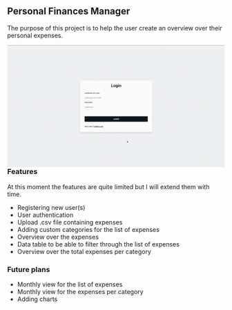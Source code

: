 ## Personal Finances Manager

The purpose of this project is to help the user create an overview over their personal expenses.

<img align="right" alt="GIF" src="https://github.com/andreivisan/andreivisan.github.io/blob/master/img/personalfinances.demo.gif?raw=true" />

### Features

At this moment the features are quite limited but I will extend them with time.
- Registering new user(s)
- User authentication
- Upload .csv file containing expenses
- Adding custom categories for the list of expenses
- Overview over the expenses
- Data table to be able to filter through the list of expenses
- Overview over the total expenses per category

### Future plans

- Monthly view for the list of expenses
- Monthly view for the expenses per category
- Adding charts
